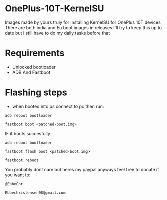 # OnePlus-10T-KernelSU
Images made by yours truly for installing KernelSU for OnePlus 10T devices
There are both india and Eu boot images in releases
I'll try to keep this up to date but i still have to do my daily tasks before that

# Requirements
- Unlocked bootloader
- ADB And Fastboot

# Flashing steps
- when booted into os connect to pc then run:
```
adb reboot bootloader
```
```
fastboot boot <patched-boot.img>
```
IF it boots succesfully
```
adb reboot bootloader
```
```
fastboot flash boot <patched-boot.img>
```
```
fastboot reboot
```

You probably dont care but heres my paypal anyways feel free to donate if you want to:

`
@EbbeChr
`

`
Ebbechristensen08@gmail.com
`
